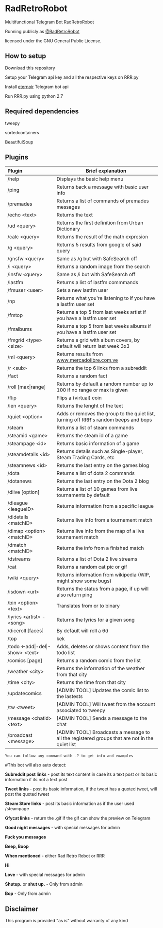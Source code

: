 # RadRetroRobot

Multifunctional Telegram Bot RadRetroRobot

Running publicly as [@RadRetroRobot](http://telegram.me/radretrorobot)

licensed under the GNU General Public License. 
 
## How to setup
Download this repository

Setup your Telegram api key and all the respective keys on RRR.py

Install [eternoir](https://github.com/eternnoir/pyTelegramBotAPI/) Telegram bot api

Run RRR.py using python 2.7

## Required dependencies

tweepy

sortedcontainers 

BeautifulSoup

## Plugins

|Plugin | Brief explanation|
:-------------| -------------
|/help|Displays the basic help menu|
|/ping|Returns back a message with basic user info|
|/premades|Returns a list of commands of premades messages|
|/echo \<text\>|Returns the text|
|/ud \<query\>|Returns the first definition from Urban Dictionary|
|/calc \<query\>|Returns the result of the math expresion|
|/g \<query\>|Returns 5 results from google of said query|
|/gnsfw \<query\>|Same as /g but with SafeSearch off|
|/i \<query\>|Returns a random image from the search|
|/insfw \<query\>|Same as /i but with SafeSearch off|
|/lastfm|Returns a list of lastfm commmands|
|/fmuser \<user\>|Sets a new lastfm user|
|/np|Returns what you're listening to if you have a lastfm user set|
|/fmtop|Returns a top 5 from last weeks artist if you have a lastfm user set|
|/fmalbums|Returns a top 5 from last weeks albums if you have a lastfm user set|
|/fmgrid \<type\> \<size\>|Returns a grid with album covers, by default will return last week 3x3|
|/ml \<query\>|Returns results from www.mercadolibre.com.ve|
|/r \<sub\>|Returns the top 6 links from a subreddit|
|/fact|Returns a random fact|
|/roll [max\|range]|Returns by default a random number up to 100 if no range or max is given|
|/flip|Flips a (virtual) coin|
|/len \<query\>|Returns the lenght of the text|
|/quiet \<option\>|Adds or removes the group to the quiet list, turning off RRR's random beeps and bops|
|/steam|Returns a list of steam commands|
|/steamid \<game\>|Returns the steam id of a game|
|/steampage \<id\>|Returns basic information of a game|
|/steamdetails \<id\>|Returns details such as Single-player, Steam Trading Cards, etc|
|/steamnews \<id\>|Returns the last entry on the games blog|
|/dota|Returns a list of dota 2 commands|
|/dotanews|Returns the last entry on the Dota 2 blog|
|/dlive [option]|Returns a list of 10 games from live tournaments by default|
|/dleague \<leagueID\>|Returns information from a specific league|
|/dldetails \<matchID\>|Returns live info from a tournament match|
|/dlmap \<option\> \<matchID\>|Returns live info from the map of a live tournament match|
|/dmatch \<matchID\>|Returns the info from a finished match|
|/dstreams|Returns a list of Dota 2 live streams|
|/cat|Returns a random cat pic or gif|
|/wiki \<query\>|Returns information from wikipedia (WIP, might show some bugs)|
|/isdown \<url\>|Returns the status from a page, if up will also return ping|
|/bin \<option\> \<text\>|Translates from or to binary|
|/lyrics \<artist\> - \<song\>|Returns the lyrics for a given song|
|/diceroll [faces]|By default will roll a 6d|
|/top|kek|
|/todo \<-add\|-del\|-show\> \<text\>|Adds, deletes or shows content from the todo list|
|/comics [page]|Returns a random comic from the list|
|/weather \<city\>|Returns the information of the weather from that city|
|/time \<city\>|Returns the time from that city|
|/updatecomics|[ADMIN TOOL] Updates the comic list to the lastests|
|/tw \<tweet\>|[ADMIN TOOL] Will tweet from the account associated to tweepy|
|/message \<chatid\> \<text\>|[ADMIN TOOL] Sends a message to the chat|
|/broadcast \<message\>|[ADMIN TOOL] Broadcasts a message to all the registered groups that are not in the quiet list|

    You can follow any command with -? to get info and examples

#This bot will also auto detect:

 **Subreddit post links** - post its text content in case its a text post or its basic information if its not a text post
 
 **Tweet links** - post its basic information, if the tweet has a quoted tweet, will post the quoted tweet
 
 **Steam Store links** - post its basic information as if the user used /steampage
 
 **Gfycat links** - return the .gif if the gif can show the preview on Telegram
 
 **Good night messages** - with special messages for admin
 
 **Fuck you messages**
 
 **Beep, Boop**
 
 **When mentioned** - either Rad Retro Robot or RRR
 
 **Hi**
 
 **Love** - with special messages for admin
 
 **Shutup.** or **shut up.** - Only from admin
 
 **Bop** - Only from admin
 

## Disclaimer

This program is provided "as is" without warranty of any kind


